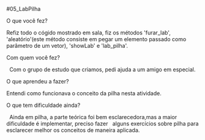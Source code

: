 #05_LabPilha

O que você fez?

   Refiz todo o cógido mostrado em sala, fiz os métodos 'furar_lab', 'aleatório'(este método consiste
   em pegar um elemento passado como parâmetro de um vetor), 'showLab' e 'lab_pilha'.

Com quem você fez?
     
   Com o grupo de estudo que criamos, pedi ajuda a um amigo em especial.
       
  O que aprendeu a fazer?
     
   Entendi como funcionava o conceito da pilha nesta atividade.
     
  O que tem dificuldade ainda?
    
   Ainda em pilha, a parte teórica foi bem esclarecedora,mas a maior dificuldade é implementar, preciso fazer
   alguns exercícios sobre pilha para esclarecer melhor os conceitos de maneira aplicada.
